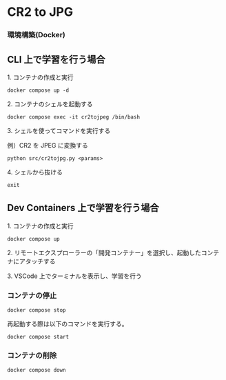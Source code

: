 # CR2 to JPG

### 環境構築(Docker)

## CLI 上で学習を行う場合

1\. コンテナの作成と実行

```
docker compose up -d
```

2\. コンテナのシェルを起動する

```
docker compose exec -it cr2tojpeg /bin/bash
```

3\. シェルを使ってコマンドを実行する

例）CR2 を JPEG に変換する

```
python src/cr2tojpg.py <params>
```

4\. シェルから抜ける

```
exit
```

## Dev Containers 上で学習を行う場合

1\. コンテナの作成と実行

```
docker compose up
```

2\. リモートエクスプローラーの「開発コンテナー」を選択し、起動したコンテナにアタッチする

3\. VSCode 上でターミナルを表示し、学習を行う

### コンテナの停止

```
docker compose stop
```

再起動する際は以下のコマンドを実行する。

```
docker compose start
```

### コンテナの削除

```
docker compose down
```
